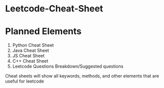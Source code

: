 # Leetcode-Cheat-Sheet

# Planned Elements

1. Python Cheat Sheet
2. Java Cheat Sheet
3. JS Cheat Sheet
4. C++ Cheat Sheet
5. Leetcode Questions Breakdown/Suggested questions


Cheat sheets will show all keywords, methods, and other elements that are useful for leetcode
